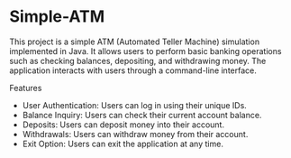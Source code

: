 # Simple-ATM
This project is a simple ATM (Automated Teller Machine) simulation implemented in Java. It allows users to perform basic banking operations such as checking balances, depositing, and withdrawing money. The application interacts with users through a command-line interface.

Features
- User Authentication: Users can log in using their unique IDs.
- Balance Inquiry: Users can check their current account balance.
- Deposits: Users can deposit money into their account.
- Withdrawals: Users can withdraw money from their account.
- Exit Option: Users can exit the application at any time.
